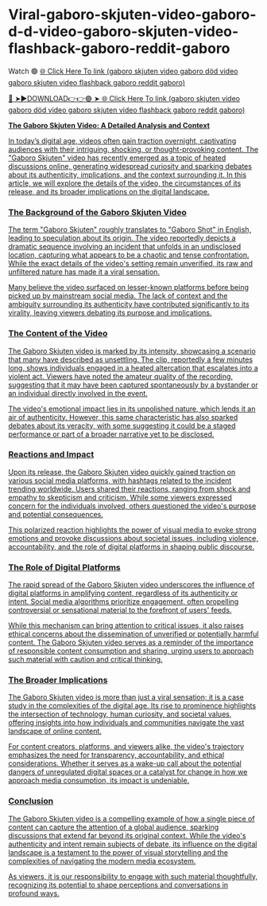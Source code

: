 # Viral-gaboro-skjuten-video-gaboro-d-d-video-gaboro-skjuten-video-flashback-gaboro-reddit-gaboro

Watch 🟢  <a href="https://xitrol.cfd/gaboro"> 🌐 Click Here To link (gaboro skjuten video gaboro död video gaboro skjuten video flashback gaboro reddit gaboro) 

🔴 ➤►DOWNLOAD👉👉🟢 ➤<a href="https://xitrol.cfd/gaboro"> 🌐 Click Here To link (gaboro skjuten video gaboro död video gaboro skjuten video flashback gaboro reddit gaboro) 

**The Gaboro Skjuten Video: A Detailed Analysis and Context**  

In today’s digital age, videos often gain traction overnight, captivating audiences with their intriguing, shocking, or thought-provoking content. The "Gaboro Skjuten" video has recently emerged as a topic of heated discussions online, generating widespread curiosity and sparking debates about its authenticity, implications, and the context surrounding it. In this article, we will explore the details of the video, the circumstances of its release, and its broader implications on the digital landscape.  

### **The Background of the Gaboro Skjuten Video**  

The term "Gaboro Skjuten" roughly translates to "Gaboro Shot" in English, leading to speculation about its origin. The video reportedly depicts a dramatic sequence involving an incident that unfolds in an undisclosed location, capturing what appears to be a chaotic and tense confrontation. While the exact details of the video's setting remain unverified, its raw and unfiltered nature has made it a viral sensation.  

Many believe the video surfaced on lesser-known platforms before being picked up by mainstream social media. The lack of context and the ambiguity surrounding its authenticity have contributed significantly to its virality, leaving viewers debating its purpose and implications.  

### **The Content of the Video**  

The Gaboro Skjuten video is marked by its intensity, showcasing a scenario that many have described as unsettling. The clip, reportedly a few minutes long, shows individuals engaged in a heated altercation that escalates into a violent act. Viewers have noted the amateur quality of the recording, suggesting that it may have been captured spontaneously by a bystander or an individual directly involved in the event.  

The video's emotional impact lies in its unpolished nature, which lends it an air of authenticity. However, this same characteristic has also sparked debates about its veracity, with some suggesting it could be a staged performance or part of a broader narrative yet to be disclosed.  

### **Reactions and Impact**  

Upon its release, the Gaboro Skjuten video quickly gained traction on various social media platforms, with hashtags related to the incident trending worldwide. Users shared their reactions, ranging from shock and empathy to skepticism and criticism. While some viewers expressed concern for the individuals involved, others questioned the video's purpose and potential consequences.  

This polarized reaction highlights the power of visual media to evoke strong emotions and provoke discussions about societal issues, including violence, accountability, and the role of digital platforms in shaping public discourse.  

### **The Role of Digital Platforms**  

The rapid spread of the Gaboro Skjuten video underscores the influence of digital platforms in amplifying content, regardless of its authenticity or intent. Social media algorithms prioritize engagement, often propelling controversial or sensational material to the forefront of users' feeds.  

While this mechanism can bring attention to critical issues, it also raises ethical concerns about the dissemination of unverified or potentially harmful content. The Gaboro Skjuten video serves as a reminder of the importance of responsible content consumption and sharing, urging users to approach such material with caution and critical thinking.  

### **The Broader Implications**  

The Gaboro Skjuten video is more than just a viral sensation; it is a case study in the complexities of the digital age. Its rise to prominence highlights the intersection of technology, human curiosity, and societal values, offering insights into how individuals and communities navigate the vast landscape of online content.  

For content creators, platforms, and viewers alike, the video's trajectory emphasizes the need for transparency, accountability, and ethical considerations. Whether it serves as a wake-up call about the potential dangers of unregulated digital spaces or a catalyst for change in how we approach media consumption, its impact is undeniable.  

### **Conclusion**  

The Gaboro Skjuten video is a compelling example of how a single piece of content can capture the attention of a global audience, sparking discussions that extend far beyond its original context. While the video's authenticity and intent remain subjects of debate, its influence on the digital landscape is a testament to the power of visual storytelling and the complexities of navigating the modern media ecosystem.  

As viewers, it is our responsibility to engage with such material thoughtfully, recognizing its potential to shape perceptions and conversations in profound ways.
